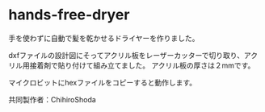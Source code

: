 # hands-free-dryer
手を使わずに自動で髪を乾かせるドライヤーを作りました。

dxfファイルの設計図にそってアクリル板をレーザーカッターで切り取り、アクリル用接着剤で貼り付けて組み立てました。
アクリル板の厚さは２mmです。

マイクロビットにhexファイルをコピーすると動作します。

共同製作者：ChihiroShoda
